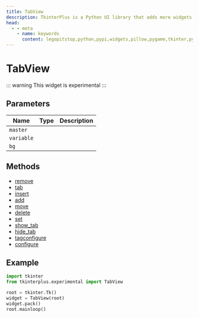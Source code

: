 ```yaml
---
title: TabView
description: TkinterPlus is a Python UI library that adds more widgets to Tkinter
head:
  - - meta
    - name: keywords
      content: legopitstop,python,pypi,widgets,pillow,pygame,tkinter,pythonpackage
---
```


# TabView <Badge type="warning" text="Experimental" />

::: warning
This widget is experimental
:::

## Parameters

| Name       | Type | Description |
| ---------- | ---- | ----------- |
| `master`   |      |             |
| `variable` |      |             |
| `bg`       |      |             |

## Methods

- [remove](#remove)
- [tab](#tab)
- [insert](#insert)
- [add](#add)
- [move](#move)
- [delete](#delete)
- [set](#set)
- [show_tab](#show_tab)
- [hide_tab](#hide_tab)
- [tagconfigure](#tagconfigure)
- [configure](#configure)

## Example

```py
import tkinter
from tkinterplus.experimental import TabView

root = tkinter.Tk()
widget = TabView(root)
widget.pack()
root.mainloop()
```
